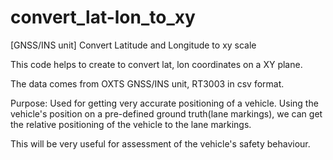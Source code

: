 # convert_lat-lon_to_xy
[GNSS/INS unit] Convert Latitude and Longitude to xy scale 

This code helps to create to convert lat, lon coordinates on a XY plane.

The data comes from OXTS GNSS/INS unit, RT3003 in csv format. 

Purpose: Used for getting very accurate positioning of a vehicle. Using the vehicle's position on a pre-defined ground truth(lane markings), we can get the relative positioning of the vehicle to the lane markings.

This will be very useful for assessment of the vehicle's safety behaviour. 
